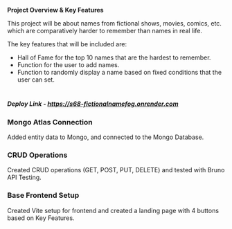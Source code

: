 **Project Overview & Key Features**

This project will be about names from fictional shows, movies, comics, etc. which are comparatively harder to remember than names in real life.

The key features that will be included are:

- Hall of Fame for the top 10 names that are the hardest to remember.
- Function for the user to add names.
- Function to randomly display a name based on fixed conditions that the user can set.

#

##### Deploy Link - https://s68-fictionalnamefog.onrender.com

### Mongo Atlas Connection
Added entity data to Mongo, and connected to the Mongo Database.

### CRUD Operations
Created CRUD operations (GET, POST, PUT, DELETE) and tested with Bruno API Testing.

### Base Frontend Setup
Created Vite setup for frontend and created a landing page with 4 buttons based on Key Features.